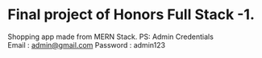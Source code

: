 # Final project of Honors Full Stack -1. 
Shopping app made from MERN Stack.
 PS: Admin Credentials  
Email : admin@gmail.com
Password : admin123
